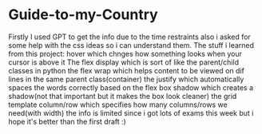 # Guide-to-my-Country
Firstly I used GPT to get the info due to the time restraints
also i asked for some help with the css ideas so i can understand them.
The stuff i learned from this project:
hover which chnges how something looks when your cursor is above it
The flex display which is sort of like the parent/child classes in python
the flex wrap which helps content to be viewed on dif lines in the same parent class(container)
the justify which automatically spaces the words correctly based on the flex
box shadow which creates a shadow(not that important but it makes the box look cleaner)
the grid template column/row which specifies how many columns/rows we need(with width)
the info is limited since i got lots of exams this week but i hope it's better than the first draft :)
